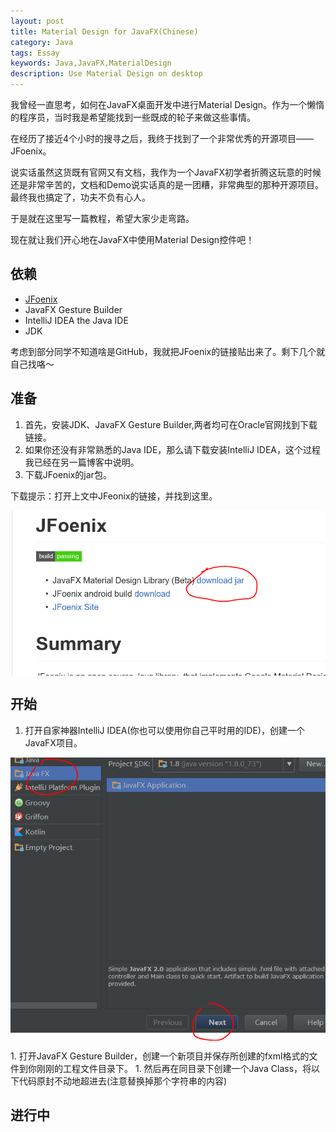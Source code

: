 ```yaml
---
layout: post
title: Material Design for JavaFX(Chinese)
category: Java
tags: Essay
keywords: Java,JavaFX,MaterialDesign
description: Use Material Design on desktop
---
```


我曾经一直思考，如何在JavaFX桌面开发中进行Material Design。作为一个懒惰的程序员，当时我是希望能找到一些既成的轮子来做这些事情。

在经历了接近4个小时的搜寻之后，我终于找到了一个非常优秀的开源项目——JFoenix。

说实话虽然这货既有官网又有文档，我作为一个JavaFX初学者折腾这玩意的时候还是非常辛苦的，文档和Demo说实话真的是一团糟，非常典型的那种开源项目。最终我也搞定了，功夫不负有心人。

于是就在这里写一篇教程，希望大家少走弯路。

现在就让我们开心地在JavaFX中使用Material Design控件吧！

## 依赖

+ [JFoenix](https://github.com/jfoenixadmin/JFoenix)
+ JavaFX Gesture Builder
+ IntelliJ IDEA the Java IDE
+ JDK

考虑到部分同学不知道啥是GitHub，我就把JFoenix的链接贴出来了。剩下几个就自己找咯～

## 准备

1. 首先，安装JDK、JavaFX Gesture Builder,两者均可在Oracle官网找到下载链接。
1. 如果你还没有非常熟悉的Java IDE，那么请下载安装IntelliJ IDEA，这个过程我已经在另一篇博客中说明。
1. 下载JFoenix的jar包。

下载提示：打开上文中JFeonix的链接，并找到这里。

<center>
    <p><img src="/../../../assets/images/java/javafx1/0.png" align="center"></p>
</center>

## 开始

1. 打开自家神器IntelliJ IDEA(你也可以使用你自己平时用的IDE)，创建一个JavaFX项目。
<center>
    <p><img src="/../../../assets/images/java/javafx1/1.png" align="center"></p>
</center>
1. 打开JavaFX Gesture Builder，创建一个新项目并保存所创建的fxml格式的文件到你刚刚的工程文件目录下。
1. 然后再在同目录下创建一个Java Class，将以下代码原封不动地超进去(注意替换掉那个字符串的内容)



## 进行中

